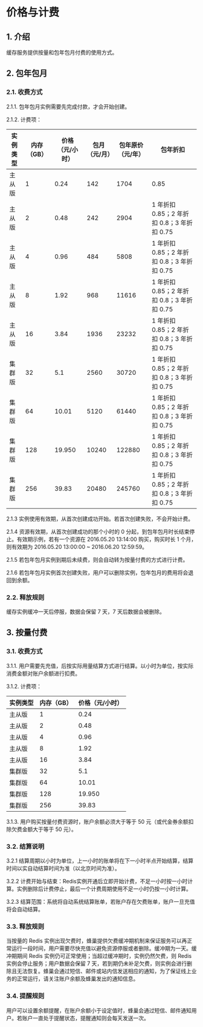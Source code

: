 # 价格与计费

## 1. 介绍

缓存服务提供按量和包年包月付费的使用方式。

## 2. 包年包月

### 2.1. 收费方式

2.1.1. 包年包月实例需要先完成付款，才会开始创建。

2.1.2. 计费项：

| 实例类型 | 内存（GB） | 价格（元/小时） | 包月（元/月） | 包年原价（元/年） |                  包年折扣                  |
|----------|------------|-----------------|---------------|-------------------|--------------------------------------------|
| 主从版   |          1 |            0.24 |           142 |              1704 | 0.85                                       |
| 主从版   |          2 |            0.48 |           242 |              2904 | 1 年折扣 0.85；2 年折扣 0.8；3 年折扣 0.75 |
| 主从版   |          4 |            0.96 |           484 |              5808 | 1 年折扣 0.85；2 年折扣 0.8；3 年折扣 0.75 |
| 主从版   |          8 |            1.92 |           968 |             11616 | 1 年折扣 0.85；2 年折扣 0.8；3 年折扣 0.75 |
| 主从版   |         16 |            3.84 |          1936 |             23232 | 1 年折扣 0.85；2 年折扣 0.8；3 年折扣 0.75 |
| 集群版   |         32 |             5.1 |          2560 |             30720 | 1 年折扣 0.85；2 年折扣 0.8；3 年折扣 0.75 |
| 集群版   |         64 |           10.01 |          5120 |             61440 | 1 年折扣 0.85；2 年折扣 0.8；3 年折扣 0.75 |
| 集群版   |        128 |          19.950 |         10240 |            122880 | 1 年折扣 0.85；2 年折扣 0.8；3 年折扣 0.75 |
| 集群版   |        256 |           39.83 |         20480 |            245760 | 1 年折扣 0.85；2 年折扣 0.8；3 年折扣 0.75 |

2.1.3 实例使用有效期，从首次创建成功开始。若首次创建失败，不会开始计费。

2.1.4 资源有效期，从首次创建成功的那个小时的 0 分起，到包年包月时长结束停止。有效期示例，若有一个资源在 2016.05.20 13:14:00 购买，购买时长 1 个月，则有效期为 2016.05.20 13:00:00 ~ 2016.06.20 12:59:59。

2.1.5 若包年包月实例到期后未续费，则会自动转为按量付费的方式进行计费。

2.1.6 若包年包月实例首次创建失败，用户可以删除实例，包年包月的费用将会退回到余额。

### 2.2. 释放规则

缓存实例缓冲一天后停服，数据会保留 7 天，7 天后数据会被删除。

## 3. 按量付费 

### 3.1. 收费方式

3.1.1. 用户需要先充值，后按实际用量结算方式进行结算。以小时为单位，按实际消费金额对账户余额进行扣费。

3.1.2. 计费项：

| 实例类型 | 内存（GB） | 价格（元/小时） |
|----------|------------|-----------------|
| 主从版   |          1 |            0.24 |
| 主从版   |          2 |            0.48 |
| 主从版   |          4 |            0.96 |
| 主从版   |          8 |            1.92 |
| 主从版   |         16 |            3.84 |
| 集群版   |         32 |             5.1 |
| 集群版   |         64 |           10.01 |
| 集群版   |        128 |          19.950 |
| 集群版   |        256 |           39.83 |

3.1.3. 用户购买按量付费资源时，账户余额必须大于等于 50 元（或代金券余额扣除欠费金额大于等于 50 元）。

### 3.2. 结算说明

3.2.1 结算周期以小时为单位，上一小时的账单将在下一小时半点开始结算，结算时间以实自动结算时间为准（以北京时间为准）。

3.2.2 计费开始与结束：Redis实例开通后立即开始计费，不足一小时按一小时计算。实例删除后计费停止，最后一个计费周期使用不足一小时仍按一小时计算。

3.2.3 结算范围：系统将自动系统结算账单，若账户存在欠费账单，账户一旦充值将会自动结算。


### 3.3. 释放规则

当按量的 Redis 实例出现欠费时，蜂巢提供欠费缓冲期机制来保证服务可以再正常运行一段时间，用户需要尽快充值以避免资源停服或者删除。缓冲期为一天。缓冲期期间 Redis 实例仍可正常使用；当超过缓冲期时，实例仍然欠费，则 Redis 实例会停止服务；用户数据会保留 7 天，若到期仍未补足欠费，则实例会进行删除且无法恢复。蜂巢会通过短信、邮件或站内信发送相应的通知，为了保证线上业务的正常运行，请关注账户余额及蜂巢发出的通知信息。

### 3.4. 提醒规则

用户可以设置余额提醒，在账户余额小于设定值时，蜂巢会通过短信、邮件通知用户。若账户一直处于提醒状态，提醒通知则会每天发送一次。

